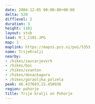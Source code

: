 ```yaml
---
date: 2004-12-05 00:00:00+00:00
delta: 520
difflevel: 2
duration: 3
height: 1181
layout: stub
lead: M_1_2101.JPG
map: 1
maplink: https://mapzs.pzs.si/poi/5353
name: TrijeKralji
nearby:
- /hikes/zavcarjevvrh
- /hikes/boc
- /hikes/svanton
- /hikes/donackagora
- /hikes/goraoljka_polzela
peak: 46.437693,15.458936
region: pohorje
title: Trije kralji on Pohorje
---
```

